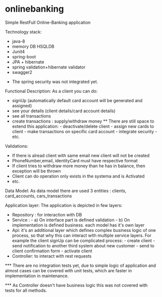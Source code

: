# onlinebanking
Simple RestFull Online-Banking application

Technology stack:
- java-8
- memory DB HSQLDB
- Junit4
- spring-boot
- JPA + hibernate
- spring validation+hibernate validator
- swagger2
* The spring security was not integrated yet.

Functional Description:
As a client you can do:
- signUp (automatically default card account will be generated and assigned)
- see your details (client details/card account details)
- see all transactions
- create transactions : supply/withdraw money 
** There are still space to extend this application:
      - deactivate/delete client
      - assign new cards to client
      - make transactions on specific card account
      - integrate security
      - etc. 

Validations:
- If there is alread client with same email new client will not be created
- PhoneNumber,email, identityCard must have respective format
- If client tries to withdraw more money than he has in balance, then exception will be thrown
- Client can do operation only exists in the systema and is Activated
- etc.

Data Model:
As data model there are used 3 entities : clients, card_accounts, cars_transactions

Application layer:
The application is depicted in few layers:
- Repository : for interaction with DB
- Service : 
       - a) On interface part is defined validation
       - b) On implementation is defined business.
   each model has it's own layer     
- Api: it's an additional layer which defines complex business logic of one process,
  so that why this can interact with multiple service layers.
  For example the client signUp can be complicated process:
       - create client
       - send notification to another third system about new customer
       - send to client confirmation form
       - activate client
 - Controller: to interact with rest requests       
      
*** There are no integration tests yet, due to simple logic of application and almost cases can be covered with unit tests,
     which are faster in implementation in maintenance. 

*** As Controller doesn't have business logic this was not covered with tests for all methods.      

